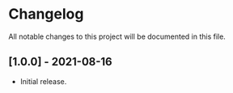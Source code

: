 # Changelog

All notable changes to this project will be documented in this file.

## [1.0.0] - 2021-08-16

- Initial release.
